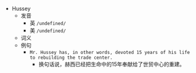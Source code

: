 - Hussey
  - 发音
    - 英 `/undefined/`
    - 美 `/undefined/`
  - 词义
  - 例句
    - `Mr. Hussey has, in other words, devoted 15 years of his life to rebuilding the trade center.`
      - 换句话说，赫西已经把生命中的15年奉献给了世贸中心的重建。

